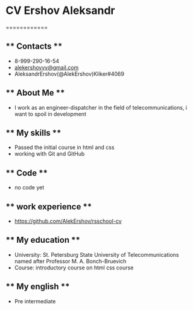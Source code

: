 # CV Ershov Aleksandr 
============
## ** Contacts ** 
+ 8-999-290-16-54
+ alekershovvv@gmail.com
+ AleksandrErshov(@AlekErshov)Kliker#4069
## ** About Me ** 
+ I work as an engineer-dispatcher in the field of telecommunications, i want to spoil in development
## ** My skills ** 
+ Passed the initial course in html and css
+ working with Git and GitHub
## ** Code ** 
+ no code yet
## ** work experience ** 
+ https://github.com/AlekErshov/rsschool-cv
## ** My education ** 
+ University: St. Petersburg State University of Telecommunications named after Professor M. A. Bonch-Bruevich
+ Course: introductory course on html css course
## ** My english ** 
+ Pre intermediate
